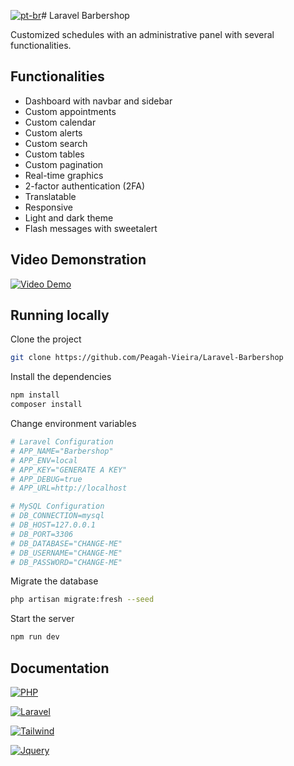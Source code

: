 [![pt-br](https://img.shields.io/badge/lang-pt--br-green.svg)](https://github.com/Peagah-Vieira/Laravel-Barbershop/blob/master/README-br.md)# Laravel Barbershop

Customized schedules with an administrative panel with several functionalities.

## Functionalities

- Dashboard with navbar and sidebar
- Custom appointments
- Custom calendar
- Custom alerts
- Custom search
- Custom tables
- Custom pagination
- Real-time graphics
- 2-factor authentication (2FA)
- Translatable
- Responsive
- Light and dark theme
- Flash messages with sweetalert

## Video Demonstration

[![Video Demo](https://github.com/Peagah-Vieira/Laravel-Barbershop/assets/105545343/c7289c8c-aa7c-47b5-b778-d29601370c93)](https://www.youtube.com/watch?v=hwnjnKsOFYg)

## Running locally

Clone the project

```bash
git clone https://github.com/Peagah-Vieira/Laravel-Barbershop
```

Install the dependencies

```bash
npm install 
composer install
```

Change environment variables

```bash
# Laravel Configuration
# APP_NAME="Barbershop"
# APP_ENV=local
# APP_KEY="GENERATE A KEY"
# APP_DEBUG=true
# APP_URL=http://localhost

# MySQL Configuration
# DB_CONNECTION=mysql
# DB_HOST=127.0.0.1
# DB_PORT=3306
# DB_DATABASE="CHANGE-ME"
# DB_USERNAME="CHANGE-ME"
# DB_PASSWORD="CHANGE-ME"
```

Migrate the database

```bash
php artisan migrate:fresh --seed
```

Start the server

```bash
npm run dev
```

## Documentation

[![PHP](https://img.shields.io/badge/PHP-777BB4?style=for-the-badge&logo=php&logoColor=white)](https://www.php.net)

[![Laravel](https://img.shields.io/badge/Laravel-FF2D20?style=for-the-badge&logo=laravel&logoColor=white)](https://laravel.com)

[![Tailwind](https://img.shields.io/badge/Tailwind_CSS-38B2AC?style=for-the-badge&logo=tailwind-css&logoColor=white)](https://tailwindcss.com)

[![Jquery](	https://img.shields.io/badge/jQuery-0769AD?style=for-the-badge&logo=jquery&logoColor=white)](https://jquery.com)